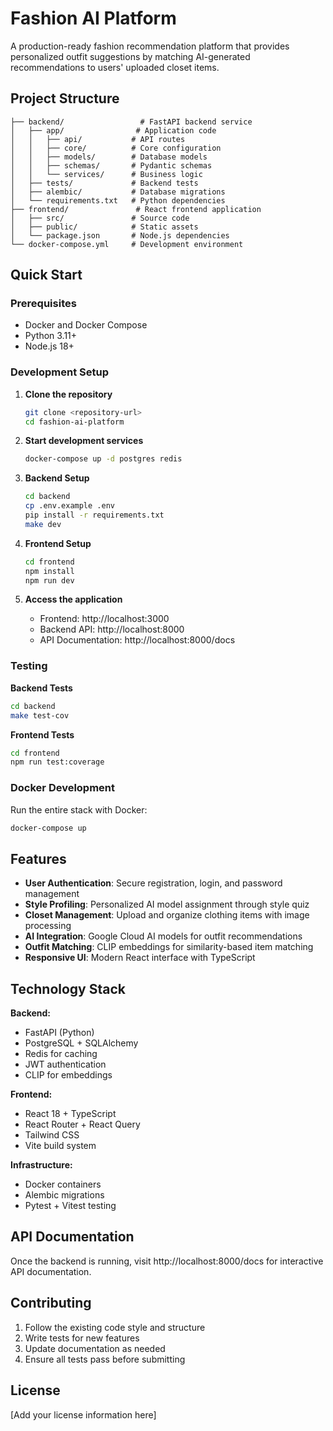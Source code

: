 # Fashion AI Platform

A production-ready fashion recommendation platform that provides personalized outfit suggestions by matching AI-generated recommendations to users' uploaded closet items.

## Project Structure

```
├── backend/                 # FastAPI backend service
│   ├── app/                # Application code
│   │   ├── api/           # API routes
│   │   ├── core/          # Core configuration
│   │   ├── models/        # Database models
│   │   ├── schemas/       # Pydantic schemas
│   │   └── services/      # Business logic
│   ├── tests/             # Backend tests
│   ├── alembic/           # Database migrations
│   └── requirements.txt   # Python dependencies
├── frontend/               # React frontend application
│   ├── src/               # Source code
│   ├── public/            # Static assets
│   └── package.json       # Node.js dependencies
└── docker-compose.yml     # Development environment
```

## Quick Start

### Prerequisites

- Docker and Docker Compose
- Python 3.11+
- Node.js 18+

### Development Setup

1. **Clone the repository**
   ```bash
   git clone <repository-url>
   cd fashion-ai-platform
   ```

2. **Start development services**
   ```bash
   docker-compose up -d postgres redis
   ```

3. **Backend Setup**
   ```bash
   cd backend
   cp .env.example .env
   pip install -r requirements.txt
   make dev
   ```

4. **Frontend Setup**
   ```bash
   cd frontend
   npm install
   npm run dev
   ```

5. **Access the application**
   - Frontend: http://localhost:3000
   - Backend API: http://localhost:8000
   - API Documentation: http://localhost:8000/docs

### Testing

**Backend Tests**
```bash
cd backend
make test-cov
```

**Frontend Tests**
```bash
cd frontend
npm run test:coverage
```

### Docker Development

Run the entire stack with Docker:
```bash
docker-compose up
```

## Features

- **User Authentication**: Secure registration, login, and password management
- **Style Profiling**: Personalized AI model assignment through style quiz
- **Closet Management**: Upload and organize clothing items with image processing
- **AI Integration**: Google Cloud AI models for outfit recommendations
- **Outfit Matching**: CLIP embeddings for similarity-based item matching
- **Responsive UI**: Modern React interface with TypeScript

## Technology Stack

**Backend:**
- FastAPI (Python)
- PostgreSQL + SQLAlchemy
- Redis for caching
- JWT authentication
- CLIP for embeddings

**Frontend:**
- React 18 + TypeScript
- React Router + React Query
- Tailwind CSS
- Vite build system

**Infrastructure:**
- Docker containers
- Alembic migrations
- Pytest + Vitest testing

## API Documentation

Once the backend is running, visit http://localhost:8000/docs for interactive API documentation.

## Contributing

1. Follow the existing code style and structure
2. Write tests for new features
3. Update documentation as needed
4. Ensure all tests pass before submitting

## License

[Add your license information here]